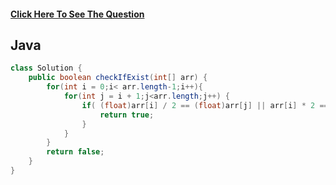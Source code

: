 #### [Click Here To See The Question](https://leetcode.com/problems/check-if-n-and-its-double-exist/)
 
## Java

```Java
class Solution {
    public boolean checkIfExist(int[] arr) {
        for(int i = 0;i< arr.length-1;i++){
            for(int j = i + 1;j<arr.length;j++) {
                if( (float)arr[i] / 2 == (float)arr[j] || arr[i] * 2 == arr[j]) {
                    return true;
                }
            }
        }
        return false;
    }
}
```
